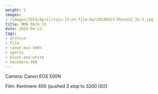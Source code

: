 ```yaml
---
weight: 1
images:
- /images/2024/April/raju-15-on-film-bw/20240413-Photo32_35-3.jpg
title: MMA RAJU 15
date: 2024-04-13
tags:
- archive
- film
- canon-eos-500n
- sports
- black-and-white
- kentmere-400
---
```


Camera: Canon EOS 500N

Film: Kentmere 400 (pushed 3 stop to 3200 ISO)